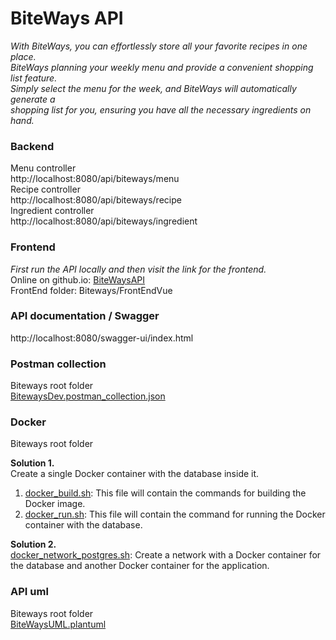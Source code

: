 # BiteWays API

*With BiteWays, you can effortlessly store all your favorite recipes in one place.</br>
BiteWays planning your weekly menu and provide a convenient shopping list feature.</br> 
Simply select the menu for the week, and BiteWays will automatically generate a</br> 
shopping list for you, ensuring you have all the necessary ingredients on hand.*

### Backend
Menu controller  
http://localhost:8080/api/biteways/menu    
Recipe controller  
http://localhost:8080/api/biteways/recipe    
Ingredient controller  
http://localhost:8080/api/biteways/ingredient  

### Frontend
*First run the API locally and then visit the link for the frontend.*  
Online on github.io: [BiteWaysAPI](https://rabbitst.github.io/biteways.github.io/index.html)  
FrontEnd folder: Biteways/FrontEndVue  

### API documentation / Swagger
http://localhost:8080/swagger-ui/index.html  

### Postman collection  
Biteways root folder  
[BitewaysDev.postman_collection.json](BitewaysDev.postman_collection.json)

### Docker
Biteways root folder  

**Solution 1.**  
Create a single Docker container with the database inside it.
1. [docker_build.sh](docker_build.sh): This file will contain the commands for building the Docker image.
2. [docker_run.sh](docker_run.sh): This file will contain the command for running the Docker container with the database.

**Solution 2.**  
[docker_network_postgres.sh](docker_network_postgres.sh): Create a network with a Docker container for the database and another Docker container for the application.

### API uml  
Biteways root folder  
[BiteWaysUML.plantuml](BiteWaysUML.plantuml)

